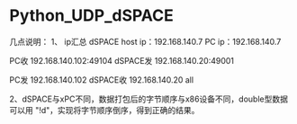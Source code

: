 # Python_UDP_dSPACE

几点说明：
1、 ip汇总
dSPACE host ip：192.168.140.7
PC ip：192.168.140.7

PC收 192.168.140.102:49104
dSPACE发 192.168.140.20:49001

PC发 192.168.140.102
dSPACE收 192.168.140.20 all

2、dSPACE与xPC不同，数据打包后的字节顺序与x86设备不同，double型数据可以用 "!d"，实现将字节顺序倒序，得到正确的结果。
